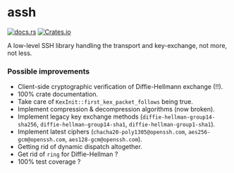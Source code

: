 # assh
[![docs.rs](https://img.shields.io/docsrs/assh)](https://docs.rs/assh) [![Crates.io](https://img.shields.io/crates/l/assh)](https://crates.io/crates/assh)

A low-level SSH library handling the transport and key-exchange, not more, not less.

### Possible improvements
- Client-side cryptographic verification of Diffie-Hellmann exchange (!!).
- 100% crate documentation.
- Take care of `KexInit::first_kex_packet_follows` being true.
- Implement compression & decompression algorithms (now broken).
- Implement legacy key exchange methods (`diffie-hellman-group14-sha256`, `diffie-hellman-group14-sha1`, `diffie-hellman-group1-sha1`).
- Implement latest ciphers (`chacha20-poly1305@openssh.com`, `aes256-gcm@openssh.com`, `aes128-gcm@openssh.com`).
- Getting rid of dynamic dispatch altogether.
- Get rid of `ring` for Diffie-Hellman ?
- 100% test coverage ?
